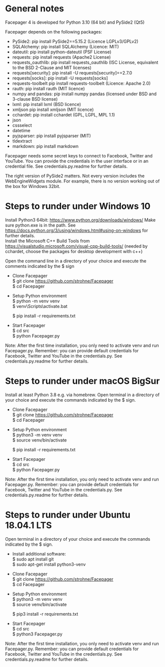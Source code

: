 # General notes

Facepager 4 is developed for Python 3.10 (64 bit) and PySide2 (Qt5)

Facepager depends on the following packages:

- PySide2: pip install PySide2==5.15.2 (Licence LGPLv3/GPLv2)
- SQLAlchemy: pip install SQLAlchemy (Licence: MIT)
- dateutil: pip install python-dateutil (PSF License)
- requests: pip install requests (Apache2 License)
- requests_oauthlib: pip install requests_oauthlib (ISC License, equivalent to the BSD 2-Clause and MIT licenses)
- requests[security]: pip install -U requests[security]==2.7.0
- requests[socks]: pip install -U requests[socks]
- requests-toolbelt pip install requests-toolbelt (Licence: Apache 2.0)
- rauth: pip install rauth (MIT licence)
- numpy and pandas: pip install numpy pandas (licensed under BSD and 3-clause BSD license) 
- lxml: pip install lxml (BSD licence)
- xmljson pip install xmljson (MIT licence)
- cchardet: pip install cchardet (GPL, LGPL, MPL 1.1)
- json
- cssselect
- datetime
- pyjsparser: pip install pyjsparser (MIT)
- tldextract
- markdown: pip install markdown

Facepager needs some secret keys to connect to Facebook, Twitter and YouTube. You can provide the credentials in the user interface or in an credential file. See credentials.py.readme for further details. 

The right version of PySide2 matters. Not every version includes the WebEngineWidgets module. For example, there is no version working out of the box for Windows 32bit.

# Steps to runder under Windows 10

Install Python3 64bit: https://www.python.org/downloads/windows/
Make sure python.exe is in the path. See https://docs.python.org/3/using/windows.html#using-on-windows for further details.  
Install the Microsoft C++ Build Tools from https://visualstudio.microsoft.com/visual-cpp-build-tools/ (needed by cchardet, choose the packages for desktop development with c++)


Open the command line in a directory of your choice and execute the comments indicated by the $ sign

- Clone Facepager  
  $ git clone https://github.com/strohne/Facepager  
  $ cd Facepager

- Setup Python environment  
  $ python -m venv venv  
  $ venv\Scripts\activate.bat  
  
  $ pip install -r requirements.txt

- Start Facepager  
  $ cd src  
  $ python Facepager.py  

Note: After the first time installation, you only need to activate venv and run Facepager.py.
Remember: you can provide default credentials for Facebook, Twitter and YouTube in the credentials.py. See credentials.py.readme for further details.

# Steps to runder under macOS BigSur

Install at least Python 3.8 e.g. via homebrew.
Open terminal in a directory of your choice and execute the commands indicated by the $ sign.

- Clone Facepager  
   $ git clone https://github.com/strohne/Facepager  
   $ cd Facepager  

- Setup Python environment  
  $ python3 -m venv venv  
  $ source venv/bin/activate  
  
  $ pip install -r requirements.txt

- Start Facepager  
  $ cd src  
  $ python Facepager.py  

Note: After the first time installation, you only need to activate venv and run Facepager.py.
Remember: you can provide default credentials for Facebook, Twitter and YouTube in the credentials.py. See credentials.py.readme for further details.

# Steps to runder under Ubuntu 18.04.1 LTS

Open terminal in a directory of your choice and execute the commands indicated by the $ sign.

- Install additional software:  
   $ sudo apt install git  
   $ sudo apt-get install python3-venv  

- Clone Facepager  
   $ git clone https://github.com/strohne/Facepager  
   $ cd Facepager  

- Setup Python environment  
  $ python3 -m venv venv  
  $ source venv/bin/activate  
  
  $ pip3 install -r requirements.txt

- Start Facepager  
  $ cd src  
  $ python3 Facepager.py  
  
Note: After the first time installation, you only need to activate venv and run Facepager.py. 
Remember: you can provide default credentials for Facebook, Twitter and YouTube in the credentials.py. See credentials.py.readme for further details.
